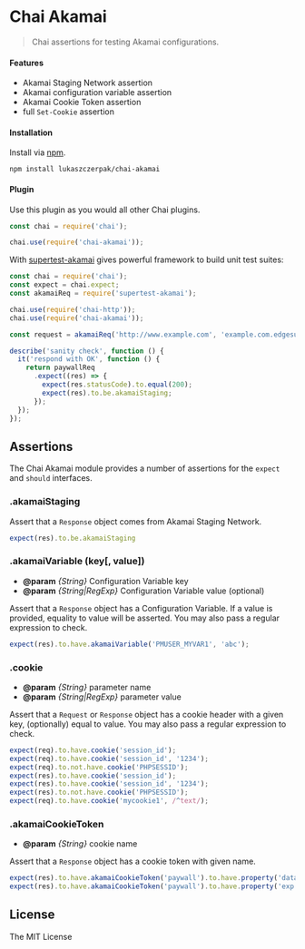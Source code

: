 # Chai Akamai

> Chai assertions for testing Akamai configurations.

#### Features

- Akamai Staging Network assertion
- Akamai configuration variable assertion
- Akamai Cookie Token assertion
- full `Set-Cookie` assertion

#### Installation

Install via [npm](http://npmjs.org).

    npm install lukaszczerpak/chai-akamai

#### Plugin

Use this plugin as you would all other Chai plugins.

```js
const chai = require('chai');

chai.use(require('chai-akamai'));
```

With [supertest-akamai](https://github.com/lukaszczerpak/supertest-akamai) gives powerful framework to build unit test suites:

```js
const chai = require('chai');
const expect = chai.expect;
const akamaiReq = require('supertest-akamai');

chai.use(require('chai-http'));
chai.use(require('chai-akamai'));

const request = akamaiReq('http://www.example.com', 'example.com.edgesuite-staging.net').get('/about-us');

describe('sanity check', function () {
  it('respond with OK', function () {
    return paywallReq
      .expect((res) => {
        expect(res.statusCode).to.equal(200);
        expect(res).to.be.akamaiStaging;
      });
  });
});
```

## Assertions

The Chai Akamai module provides a number of assertions
for the `expect` and `should` interfaces.

### .akamaiStaging

Assert that a `Response` object comes from Akamai Staging Network.

```js
expect(res).to.be.akamaiStaging
```

### .akamaiVariable (key[, value])

* **@param** _{String}_ Configuration Variable key
* **@param** _{String|RegExp}_ Configuration Variable value (optional)

Assert that a `Response` object has a Configuration Variable.
If a value is provided, equality to value will be asserted.
You may also pass a regular expression to check.

```js
expect(res).to.have.akamaiVariable('PMUSER_MYVAR1', 'abc');
```

### .cookie

* **@param** _{String}_ parameter name
* **@param** _{String|RegExp}_ parameter value

Assert that a `Request` or `Response` object has a cookie header with a
given key, (optionally) equal to value.
You may also pass a regular expression to check.

```js
expect(req).to.have.cookie('session_id');
expect(req).to.have.cookie('session_id', '1234');
expect(req).to.not.have.cookie('PHPSESSID');
expect(res).to.have.cookie('session_id');
expect(res).to.have.cookie('session_id', '1234');
expect(res).to.not.have.cookie('PHPSESSID');
expect(req).to.have.cookie('mycookie1', /^text/);
```

### .akamaiCookieToken

* **@param** _{String}_ cookie name

Assert that a `Response` object has a cookie token with given name.

```js
expect(res).to.have.akamaiCookieToken('paywall').to.have.property('data').to.be.equal('userid=1234');
expect(res).to.have.akamaiCookieToken('paywall').to.have.property('exp').to.be.closeTo(new Date(), 60);
```


## License

The MIT License
